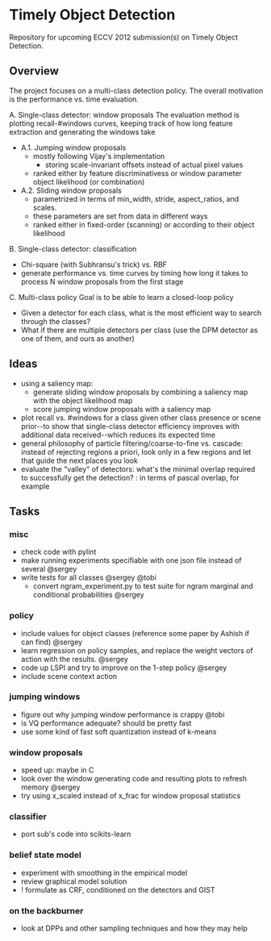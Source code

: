 Timely Object Detection
===

Repository for upcoming ECCV 2012 submission(s) on Timely Object Detection.

Overview
---
The project focuses on a multi-class detection policy.
The overall motivation is the performance vs. time evaluation.

A. Single-class detector: window proposals
The evaluation method is plotting recall-#windows curves, keeping track of how long feature extraction and generating the windows take
- A.1. Jumping window proposals
  - mostly following Vijay's implementation
    - storing scale-invariant offsets instead of actual pixel values
  - ranked either by feature discriminativess or window parameter object likelihood (or combination)
- A.2. Sliding window proposals
  - parametrized in terms of min_width, stride, aspect_ratios, and scales.
  - these parameters are set from data in different ways
  - ranked either in fixed-order (scanning) or according to their object likelihood

B. Single-class detector: classification
  - Chi-square (with Subhransu's trick) vs. RBF
  - generate performance vs. time curves by timing how long it takes to process N window proposals from the first stage

C. Multi-class policy
Goal is to be able to learn a closed-loop policy
  - Given a detector for each class, what is the most efficient way to search through the classes?
  - What if there are multiple detectors per class (use the DPM detector as one of them, and ours as another)

Ideas
---
- using a saliency map:
  - generate sliding window proposals by combining a saliency map with the object likelihood map
  - score jumping window proposals with a saliency map
- plot recall vs. #windows for a class given other class presence or scene prior--to show that single-class detector efficiency improves with additional data received--which reduces its expected time
- general philosophy of particle filtering/coarse-to-fine vs. cascade: instead of rejecting regions a priori, look only in a few regions and let that guide the next places you look
- evaluate the "valley" of detectors: what's the minimal overlap required to successfully get the detection?
  : in terms of pascal overlap, for example

Tasks
---
### misc
  - check code with pylint
  - make running experiments specifiable with one json file instead of several @sergey
  - write tests for all classes @sergey @tobi
  	- convert ngram_experiment.py to test suite for ngram marginal and conditional probabilities @sergey

### policy
  - include values for object classes (reference some paper by Ashish if can find) @sergey
  - learn regression on policy samples, and replace the weight vectors of action with the results. @sergey
  - code up LSPI and try to improve on the 1-step policy  @sergey
  - include scene context action

### jumping windows
  - figure out why jumping window performance is crappy @tobi
  - is VQ performance adequate? should be pretty fast
  - use some kind of fast soft quantization instead of k-means

### window proposals
  - speed up: maybe in C
  - look over the window generating code and resulting plots to refresh memory @sergey
  - try using x_scaled instead of x_frac for window proposal statistics

### classifier
  - port sub's code into scikits-learn

### belief state model
  - experiment with smoothing in the empirical model
  - review graphical model solution
  - ! formulate as CRF, conditioned on the detectors and GIST

### on the backburner
  - look at DPPs and other sampling techniques and how they may help
